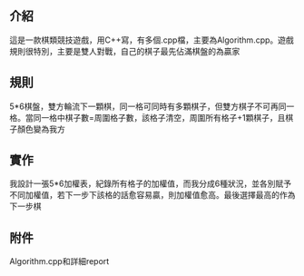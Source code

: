 ## 介紹 
這是一款棋類競技遊戲，用C++寫，有多個.cpp檔，主要為Algorithm.cpp。遊戲規則很特別，主要是雙人對戰，自己的棋子最先佔滿棋盤的為贏家
## 規則 
5*6棋盤，雙方輪流下一顆棋，同一格可同時有多顆棋子，但雙方棋子不可再同一格。當同一格中棋子數=周圍格子數，該格子清空，周圍所有格子+1顆棋子，且棋子顏色變為我方
## 實作 
我設計一張5*6加權表，紀錄所有格子的加權值，而我分成6種狀況，並各別賦予不同加權值，若下一步下該格的話愈容易贏，則加權值愈高。最後選擇最高的作為下一步棋
## 附件
Algorithm.cpp和詳細report
